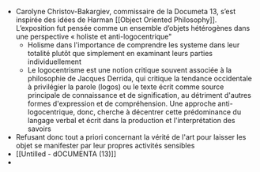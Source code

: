 - Carolyne Christov-Bakargiev, commissaire de la Documeta 13, s’est inspirée des idées de Harman [[Object Oriented Philosophy]].
  L’exposition fut pensée comme un ensemble d’objets hétérogènes dans une perspective « holiste et anti-logocentrique"
	- Holisme dans l'importance de comprendre les systeme dans leur totalité plutôt que simplement en examinant leurs parties individuellement
	- Le logocentrisme est une notion critique souvent associée à la philosophie de Jacques Derrida, qui critique la tendance occidentale à privilégier la parole (logos) ou le texte écrit comme source principale de connaissance et de signification, au détriment d'autres formes d'expression et de compréhension. Une approche anti-logocentrique, donc, cherche à décentrer cette prédominance du langage verbal et écrit dans la production et l'interprétation des savoirs
- Refusant donc tout a priori concernant la vérité de l'art pour laisser les objet se manifester par leur propres activités sensibles
- [[Untilled - dOCUMENTA (13)]]
-